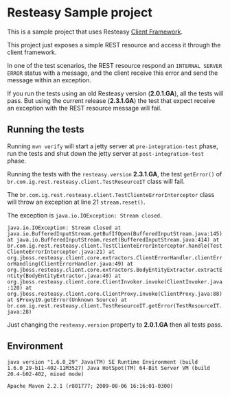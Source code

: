 # Resteasy Sample project

This is a sample project that uses Resteasy [Client Framework](http://docs.jboss.org/resteasy/docs/2.3.1.GA/userguide/html_single/index.html#RESTEasy_Client_Framework). 

This project just exposes a simple REST resource and access it through the client framework. 

In one of the test scenarios, the REST resource respond an `INTERNAL SERVER ERROR` status with a message, and the client receive this error and send the message within an exception. 

If you run the tests using an old Resteasy version (**2.0.1.GA**), all the tests will pass. But using the current release (**2.3.1.GA**) the test that expect receive an exception with the REST resource message will fail. 

## Running the tests

Running `mvn verify` will start a jetty server at `pre-integration-test` phase, run the tests and shut down the jetty server at `post-integration-test` phase. 

Running the tests with the `resteasy.version` **2.3.1.GA**, the test `getError()` of `br.com.ig.rest.resteasy.client.TestResourceIT` class will fail. 

The `br.com.ig.rest.resteasy.client.TestClienteErrorInterceptor` class will throw an exception at line 21 `stream.reset()`. 

The exception is `java.io.IOException: Stream closed`.

`java.io.IOException: Stream closed
	at java.io.BufferedInputStream.getBufIfOpen(BufferedInputStream.java:145)
	at java.io.BufferedInputStream.reset(BufferedInputStream.java:414)
	at br.com.ig.rest.resteasy.client.TestClienteErrorInterceptor.handle(TestClienteErrorInterceptor.java:21)
	at org.jboss.resteasy.client.core.extractors.ClientErrorHandler.clientErrorHandling(ClientErrorHandler.java:49)
	at org.jboss.resteasy.client.core.extractors.BodyEntityExtractor.extractEntity(BodyEntityExtractor.java:40)
	at org.jboss.resteasy.client.core.ClientInvoker.invoke(ClientInvoker.java:120)
	at org.jboss.resteasy.client.core.ClientProxy.invoke(ClientProxy.java:88)
	at $Proxy19.getError(Unknown Source)
	at br.com.ig.rest.resteasy.client.TestResourceIT.getError(TestResourceIT.java:28)`

Just changing the `resteasy.version` property to **2.0.1.GA** then all tests pass.

## Environment
`java version "1.6.0_29"
Java(TM) SE Runtime Environment (build 1.6.0_29-b11-402-11M3527)
Java HotSpot(TM) 64-Bit Server VM (build 20.4-b02-402, mixed mode)` 

`Apache Maven 2.2.1 (r801777; 2009-08-06 16:16:01-0300)`
